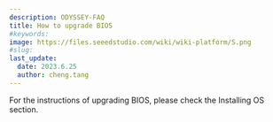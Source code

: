 ```yaml
---
description: ODYSSEY-FAQ
title: How to upgrade BIOS
#keywords:
image: https://files.seeedstudio.com/wiki/wiki-platform/S.png
#slug: 
last_update:
  date: 2023.6.25   
  author: cheng.tang
---
```

For the instructions of upgrading BIOS, please check the Installing OS section.

